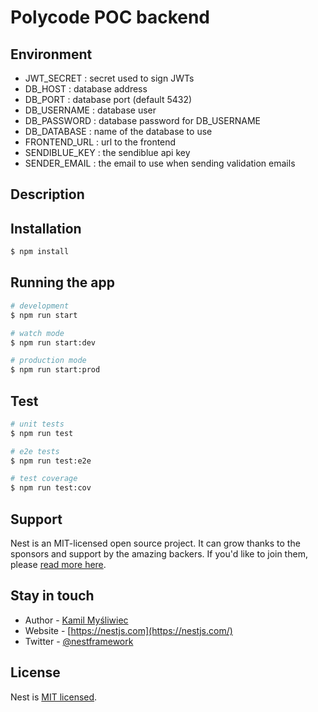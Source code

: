 # Polycode POC backend

## Environment

- JWT_SECRET : secret used to sign JWTs
- DB_HOST : database address
- DB_PORT : database port (default 5432)
- DB_USERNAME : database user
- DB_PASSWORD : database password for DB_USERNAME
- DB_DATABASE : name of the database to use
- FRONTEND_URL : url to the frontend
- SENDIBLUE_KEY : the sendiblue api key
- SENDER_EMAIL : the email to use when sending validation emails

## Description


## Installation

```bash
$ npm install
```

## Running the app

```bash
# development
$ npm run start

# watch mode
$ npm run start:dev

# production mode
$ npm run start:prod
```

## Test

```bash
# unit tests
$ npm run test

# e2e tests
$ npm run test:e2e

# test coverage
$ npm run test:cov
```

## Support

Nest is an MIT-licensed open source project. It can grow thanks to the sponsors and support by the amazing backers. If you'd like to join them, please [read more here](https://docs.nestjs.com/support).

## Stay in touch

- Author - [Kamil Myśliwiec](https://kamilmysliwiec.com)
- Website - [https://nestjs.com](https://nestjs.com/)
- Twitter - [@nestframework](https://twitter.com/nestframework)

## License

Nest is [MIT licensed](LICENSE).
